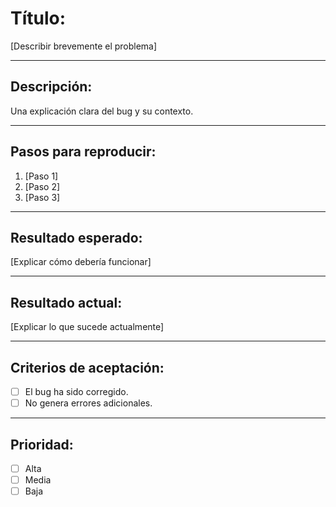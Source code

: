 
# Título:  
[Describir brevemente el problema]

---

## Descripción:
Una explicación clara del bug y su contexto.

---

## Pasos para reproducir:
1. [Paso 1]
2. [Paso 2]
3. [Paso 3]

---

## Resultado esperado:
[Explicar cómo debería funcionar]

---

## Resultado actual:
[Explicar lo que sucede actualmente]

---

## Criterios de aceptación:
- [ ] El bug ha sido corregido.
- [ ] No genera errores adicionales.

---

## Prioridad:
- [ ] Alta
- [ ] Media
- [ ] Baja
